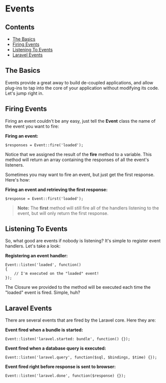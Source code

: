 # Events

## Contents

- [The Basics](#the-basics)
- [Firing Events](#firing-events)
- [Listening To Events](#listening-to-events)
- [Laravel Events](#laravel-events)

<a name="the-basics"></a>
## The Basics

Events provide a great away to build de-coupled applications, and allow plug-ins to tap into the core of your application without modifying its code. Let's jump right in.

<a name="firing-events"></a>
## Firing Events

Firing an event couldn't be any easy, just tell the **Event** class the name of the event you want to fire:

**Firing an event:**

	$responses = Event::fire('loaded');

Notice that we assigned the result of the **fire** method to a variable. This method will return an array containing the responses of all the event's listeners.

Sometimes you may want to fire an event, but just get the first response. Here's how:

**Firing an event and retrieving the first response:**

	$response = Event::first('loaded');

> **Note:** The **first** method will still fire all of the handlers listening to the event, but will only return the first response.

<a name="listening-to-events"></a>
## Listening To Events

So, what good are events if nobody is listening? It's simple to register event handlers. Let's take a look:

**Registering an event handler:**

	Event::listen('loaded', function()
	{
		// I'm executed on the "loaded" event!
	});

The Closure we provided to the method will be executed each time the "loaded" event is fired. Simple, huh?

<a name="laravel-events"></a>
## Laravel Events

There are several events that are fired by the Laravel core. Here they are:

**Event fired when a bundle is started:**

	Event::listen('laravel.started: bundle', function() {});

**Event fired when a database query is executed:**

	Event::listen('laravel.query', function($sql, $bindings, $time) {});

**Event fired right before response is sent to browser:**

	Event::listen('laravel.done', function($response) {});